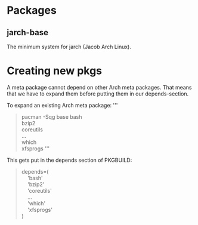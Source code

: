 
# Packages

## jarch-base
The minimum system for jarch (Jacob Arch Linux).

# Creating new pkgs

A meta package cannot depend on other Arch meta packages. That means that we have to expand them before putting them in our depends-section.

To expand an existing Arch meta package:
'''
> pacman -Sqg base
bash \
bzip2 \
coreutils \
... \
which \
xfsprogs
'''

This gets put in the depends section of PKGBUILD:
> depends=( \
>&nbsp;&nbsp;&nbsp;&nbsp;'bash' \
>&nbsp;&nbsp;&nbsp;&nbsp;'bzip2' \
>&nbsp;&nbsp;&nbsp;&nbsp;'coreutils' \
>&nbsp;&nbsp;&nbsp;&nbsp;... \
>&nbsp;&nbsp;&nbsp;&nbsp;'which' \
>&nbsp;&nbsp;&nbsp;&nbsp;'xfsprogs' \
> )
